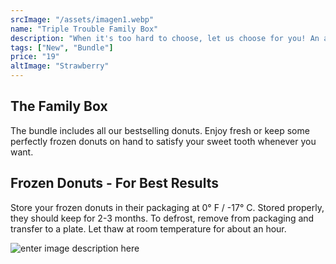 ```yaml
---
srcImage: "/assets/imagen1.webp"
name: "Triple Trouble Family Box"
description: "When it's too hard to choose, let us choose for you! An awesome bundle of donuts just for you!"
tags: ["New", "Bundle"]
price: "19"
altImage: "Strawberry"
---
```


## The Family Box

The bundle includes all our bestselling donuts. Enjoy fresh or keep some perfectly frozen donuts on hand to satisfy your sweet tooth whenever you want.

## Frozen Donuts - For Best Results

Store your frozen donuts in their packaging at 0° F / -17° C. Stored properly, they should keep for 2-3 months. To defrost, remove from packaging and transfer to a plate. Let thaw at room temperature for about an hour.

![enter image description here](https://media.crystallize.com/dounot/22/12/2/4/@200/bakery-counter.avif)